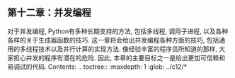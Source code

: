 ## 第十二章：并发编程 ##
对于并发编程, Python有多种长期支持的方法, 包括多线程, 调用子进程, 以及各种各样的关于生成器函数的技巧.
这一章将会给出并发编程各种方面的技巧, 包括通用的多线程技术以及并行计算的实现方法.
像经验丰富的程序员所知道的那样, 大家担心并发的程序有潜在的危险.
因此, 本章的主要目标之一是给出更加可信赖和易调试的代码.
Contents:
.. toctree::
   :maxdepth: 1
   :glob:
   ../c12/*
